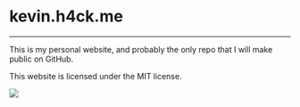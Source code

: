 <h1>kevin.h4ck.me</h1>
<hr>
<p>This is my personal website, and probably the only repo that I will make public on GitHub.</p>
<p>This website is licensed under the MIT license.</p>
<img src=https://cdn.discordapp.com/attachments/1171972380072095830/1183099769900507218/image.png></img>
